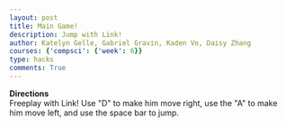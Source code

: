 ```yaml
---
layout: post
title: Main Game!
description: Jump with Link!
author: Katelyn Gelle, Gabriel Gravin, Kaden Vo, Daisy Zhang
courses: {'compsci': {'week': 6}}
type: hacks
comments: True
---
```


**Directions**  
Freeplay with Link! Use "D" to make him move right, use the "A" to make him move left, and use the space bar to jump.  

<!DOCTYPE html>
<html>
<head>
    <title>Flip or Freeze!</title>
</head>
<body>
    <canvas id="gameCanvas" width="800" height="400"></canvas>
    <script type="module">
        import { Character } from '{{site.baseurl}}/assets/js/Character.js'
        var Link = new Character('{{site.baseurl}}/images/linksprites.png', 96, 104, 100, 400 - 104, -10, .5, 2);
        // Get the canvas and its 2D rendering context
        const canvas = document.getElementById('gameCanvas');
        const ctx = canvas.getContext('2d');
        // Load the background image
        const backgroundImage = new Image();
        backgroundImage.src = '{{site.baseurl}}/images/park.jpg';
        // Function to update sprite animation
        function updateSpriteAnimation() {
            if (Link.frameX < Link.maxFrame) {
                Link.frameX++;
            } else {
                Link.frameX = 0;
            }
        }
        // Function to handle jumping when spacebar is pressed
        function jump() {
            if (!Link.isJumping) {
                Link.spriteVelocityY = Link.jumpStrength;
                Link.isJumping = true;
            }
        }
        // Function to handle moving left when a is pressed
        function moveLeft() {
            Link.isMovingLeft = true;
            Link.isIdle = false;
            Link.frameY = 5;
            Link.maxFrame = 9;
        }
        // Function to handle moving right when d is pressed
        function moveRight() {
            Link.isMovingRight = true;
            Link.isIdle = false;
            Link.frameY = 7;
            Link.maxFrame = 9;
        }
        // Function to handle idle
        function idle() {
            Link.isIdle = true;
            Link.frameY = 0;
            Link.maxFrame = 2;
        }
        // Event listener for key downs
        window.addEventListener('keydown', (event) => {
            if (event.key === ' ') {
                jump();
            } else if (event.key === 'a') {
                moveLeft();
            } else if (event.key === 'd') {
                moveRight();
            }
        });
        // Event listener for key ups
        window.addEventListener('keyup', (event) => {
            if (event.key === 'a') {
                idle();
                Link.isMovingLeft = false;
            } else if (event.key === 'd') {
                idle();
                Link.isMovingRight = false;
            }
        })
        // Game loop
        let framesPerSecond = 30;
        function gameLoop() {
            // Clear the canvas
            ctx.clearRect(0, 0, canvas.width, canvas.height);
            // Draw the background image
            ctx.drawImage(backgroundImage, 0, 0, canvas.width, canvas.height);
            // Update sprite position based on key down left and right
            if (Link.isMovingLeft) {
                Link.spriteX -= 10;
            }
            if (Link.isMovingRight) {
                Link.spriteX += 10;
            }
            // Update the sprite position based on gravity
            Link.spriteVelocityY += Link.gravity;
            Link.spriteY += Link.spriteVelocityY;
            // Check if the sprite has landed
            if (Link.spriteY >= canvas.height - Link.spriteHeight) {
                Link.spriteY = canvas.height - Link.spriteHeight;
                Link.spriteVelocityY = 0;
                Link.isJumping = false;
            }
            // Draw the current sprite frame
            ctx.drawImage(
                Link.spriteImage,
                Link.frameX * Link.spriteWidth, // Adjust the X-coordinate of the frame within the sprite sheet
                Link.frameY * Link.spriteHeight, // The Y-coordinate within the sprite sheet (assuming Y is always 0 for frames)
                Link.spriteWidth, // Width of the frame
                Link.spriteHeight, // Height of the frame
                Link.spriteX, // X-coordinate where the frame is drawn on the canvas
                Link.spriteY, // Y-coordinate where the frame is drawn on the canvas
                Link.spriteWidth, // Width of the frame when drawn on the canvas
                Link.spriteHeight // Height of the frame when drawn on the canvas
            );
            // Update sprite animation
            updateSpriteAnimation();
            // Keeps loop running
            setTimeout(function() {
            requestAnimationFrame(gameLoop);
            }, 1000 / framesPerSecond);
        }
        gameLoop();
    </script>
</body>
</html>